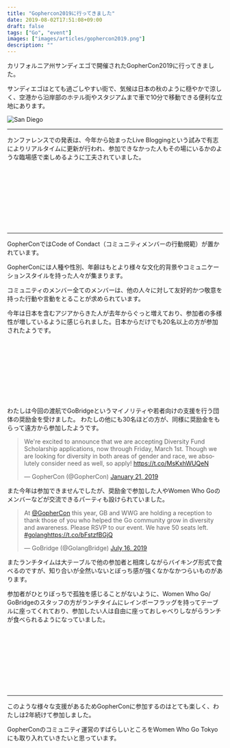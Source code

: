 ```yaml
---
title: "Gophercon2019に行ってきました"
date: 2019-08-02T17:51:08+09:00
draft: false
tags: ["Go", "event"]
images: ["images/articles/gophercon2019.png"]
description: ""
---
```

カリフォルニア州サンディエゴで開催されたGopherCon2019に行ってきました。

サンディエゴはとても過ごしやすい街で、気候は日本の秋のように穏やかで涼しく、空港から沿岸部のホテル街やスタジアムまで車で10分で移動できる便利な立地にあります。

![San Diego](/images/articles/sandiego.jpg)

***

カンファレンスでの発表は、今年から始まったLive Bloggingという試みで有志によりリアルタイムに更新が行われ、参加できなかった人もその場にいるかのような臨場感で楽しめるように工夫されていました。

<div class="iframely-embed"><div class="iframely-responsive" style="height: 140px; padding-bottom: 0;"><a href="https://about.sourcegraph.com/go/" data-iframely-url="//cdn.iframe.ly/mCt6Pjw"></a></div></div><script async src="//cdn.iframe.ly/embed.js" charset="utf-8"></script>

***

GopherConではCode of Condact（コミュニティメンバーの行動規範）が置かれています。

GopherConには人種や性別、年齢はもとより様々な文化的背景やコミュニケーションスタイルを持った人々が集まります。

コミュニティのメンバー全てのメンバーは、他の人々に対して友好的かつ敬意を持った行動や言動をとることが求められています。

今年は日本を含むアジアからきた人が去年からぐっと増えており、参加者の多様性が増しているように感じられました。日本からだけでも20名以上の方が参加されたようです。

<div class="iframely-embed"><div class="iframely-responsive" style="height: 140px; padding-bottom: 0;"><a href="https://www.gophercon.com/page/1388219/code-of-conduct" data-iframely-url="//cdn.iframe.ly/VX8hzFe"></a></div></div><script async src="//cdn.iframe.ly/embed.js" charset="utf-8"></script>

わたしは今回の渡航でGoBridgeというマイノリティや若者向けの支援を行う団体の奨励金を受けました。
わたしの他にも30名ほどの方が、同様に奨励金をもらって遠方から参加したようです。

<blockquote class="twitter-tweet"><p lang="en" dir="ltr">We&#39;re excited to announce that we are accepting Diversity Fund Scholarship applications, now through Friday, March 1st. Though we are looking for diversity in both areas of gender and race, we absolutely consider need as well, so apply! <a href="https://t.co/MsKxhWUQeN">https://t.co/MsKxhWUQeN</a></p>&mdash; GopherCon (@GopherCon) <a href="https://twitter.com/GopherCon/status/1087487245689413632?ref_src=twsrc%5Etfw">January 21, 2019</a></blockquote> <script async src="https://platform.twitter.com/widgets.js" charset="utf-8"></script>

また今年は参加できませんでしたが、奨励金で参加した人やWomen Who Goのメンバーなどが交流できるパーティも設けられていました。

<blockquote class="twitter-tweet"><p lang="en" dir="ltr">At <a href="https://twitter.com/GopherCon?ref_src=twsrc%5Etfw">@GopherCon</a> this year, GB and WWG are holding a reception to thank those of you who helped the Go community grow in diversity and awareness. Please RSVP to our event. We have 50 seats left. <a href="https://twitter.com/hashtag/golang?src=hash&amp;ref_src=twsrc%5Etfw">#golang</a><a href="https://t.co/bFstzfBGjQ">https://t.co/bFstzfBGjQ</a></p>&mdash; GoBridge (@GolangBridge) <a href="https://twitter.com/GolangBridge/status/1151177230686535682?ref_src=twsrc%5Etfw">July 16, 2019</a></blockquote> <script async src="https://platform.twitter.com/widgets.js" charset="utf-8"></script>


またランチタイムは大テーブルで他の参加者と相席しながらバイキング形式で食べるのですが、知り合いが全然いないとぼっち感が強くなかなかつらいものがあります。

参加者がひとりぼっちで孤独を感じることがないように、Women Who Go/ GoBridgeのスタッフの方がランチタイムにレインボーフラッグを持ってテーブルに座ってくれており、参加したい人は自由に座っておしゃべりしながらランチが食べられるようになっていました。


<div class="iframely-embed"><div class="iframely-responsive" style="height: 140px; padding-bottom: 0;"><a href="https://medium.com/@carolynvs/www-loves-gobridge-ccb26309f667" data-iframely-url="//cdn.iframe.ly/ArQCe72?iframe=card-small"></a></div></div><script async src="//cdn.iframe.ly/embed.js" charset="utf-8"></script>

***

このような様々な支援があるためGopherConに参加するのはとても楽しく、わたしは2年続けて参加しました。

GopherConのコミュニティ運営のすばらしいところをWomen Who Go Tokyoにも取り入れていきたいと思っています。
